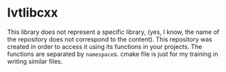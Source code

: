 # lvtlibcxx
<p>This library does not represent a specific library, (yes, I know, the name of the repository does not correspond to the content). This repository was created in order to access it using its functions in your projects. The functions are separated by <code>namespace</code>s. cmake file is just for my training in writing similar files.</p>